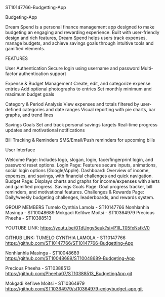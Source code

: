  ST10147766-Budgetting-App

 Budgeting-App

Dream Spend is a personal finance management app designed to make budgeting an engaging and rewarding experience. Built with user-friendly design and rich features, Dream Spend helps users track expenses, manage budgets, and achieve savings goals through intuitive tools and gamified elements.

FEATURES

User Authentication
  Secure login using username and password
  Multi-factor authentication support

Expense & Budget Management
Create, edit, and categorize expense entries
Add optional photographs to entries
Set monthly minimum and maximum budget goals

Category & Period Analysis
View expenses and totals filtered by user-defined categories and date ranges
Visual reporting with pie charts, bar graphs, and trend lines

Savings Goals
Set and track personal savings targets
Real-time progress updates and motivational notifications

Bill Tracking & Reminders
SMS/Email/Push reminders for upcoming bills

User Interface

Welcome Page: Includes logo, slogan, login, face/fingerprint login, and password reset options.
Login Page: Features secure inputs, animations, social login options (Google/Apple).
Dashboard: Overview of income, expenses, and savings, with financial challenges and quick navigation.
Budget Page: Displays charts and graphs for income/expenses with alerts and gamified progress.
Savings Goals Page: Goal progress tracker, bill reminders, and motivational features.
Challenges & Rewards Page: Daily/weekly budgeting challenges, leaderboards, and rewards system.

GROUP MEMBERS
Tumelo Cynthia Lamola - ST10147766
Nonhlanhla Masinga - ST10048689
Mokgadi Kefilwe Moitsi - ST10364979
Precious Pheeha - ST10388513

YOUTUBE LINK:
https://youtu.be/0TdUngv5euk?si=P1Il_T05fxNsfkV0

GITHUB LINK: 
TUMELO CYNTHIA LAMOLA - ST10147766 
https://github.com/ST10147766/ST10147766-Budgetting-App

Nonhlanhla Masinga - ST10048689
https://github.com/ST10048689/ST10048689-Budgeting-App

Precious Pheeha - ST10388513
https://github.com/Pheeha07/ST10388513_BudgetingApp.git

Mokgadi Kefilwe Moitsi - ST10364979
https://github.com/ST10364979/st10364979-enjoybudget-app.git







